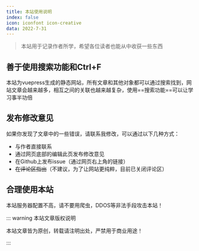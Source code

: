 ```yaml
---
title: 本站使用说明
index: false
icon: iconfont icon-creative
data: 2022-7-31
---
```


> 本站用于记录作者所学，希望各位读者也能从中收获一些东西

## 善于使用搜索功能和Ctrl+F

本站为vuepress生成的静态网站，所有文章和其他对象都可以通过搜索找到，网站文章会越来越多，相互之间的关联也越来越复杂，使用==搜索功能==可以让学习事半功倍

## 发布修改意见

如果你发现了文章中的一些错误，请联系我修改，可以通过以下几种方式：

- 与作者直接联系
- 通过网页底部的编辑此页发布修改意见
- 在Github上发布issue（通过网页右上角的链接）
- ~~在评论区指出~~（不建议，为了让网站更纯粹，目前已关闭评论区）

## 合理使用本站

本站服务器配置不高，请不要用爬虫，DDOS等非法手段攻击本站！



::: warning 本站文章版权说明

本站文章皆为原创，转载请注明出处，严禁用于商业用途！

:::


